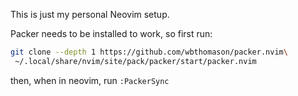 This is just my personal Neovim setup.

Packer needs to be installed to work, so first run:
```bash
git clone --depth 1 https://github.com/wbthomason/packer.nvim\
 ~/.local/share/nvim/site/pack/packer/start/packer.nvim
```

then, when in neovim, run `:PackerSync`
